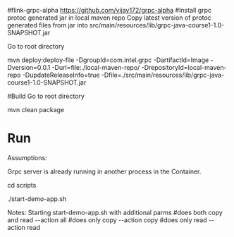 #flink-grpc-alpha
https://github.com/vijay172/grpc-alpha
#Install grpc protoc generated jar in local maven repo
Copy latest version of protoc generated files from jar into src/main/resources/lib/grpc-java-course1-1.0-SNAPSHOT.jar 

Go to root directory

mvn deploy:deploy-file -DgroupId=com.intel.grpc -DartifactId=Image -Dversion=0.0.1 -Durl=file:./local-maven-repo/ -DrepositoryId=local-maven-repo -DupdateReleaseInfo=true -Dfile=./src/main/resources/lib/grpc-java-course1-1.0-SNAPSHOT.jar

#Build
Go to root directory

mvn clean package

# Run

Assumptions:

Grpc server is already running in another process in the Container.

cd scripts

./start-demo-app.sh

Notes:
Starting start-demo-app.sh with additional parms
#does both copy and read
--action all
#does only copy
--action copy
#does only read
--action read